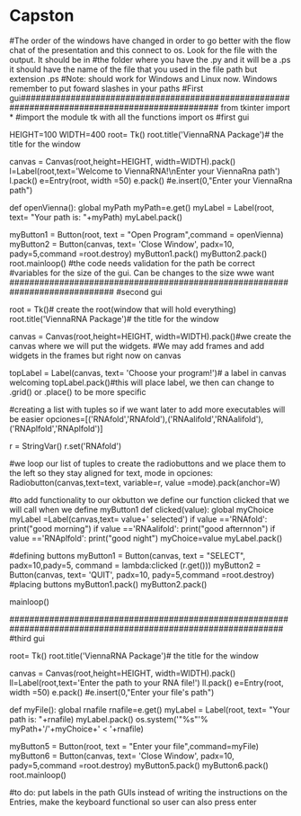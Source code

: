 # Capston
#The order of the windows have changed in order to go better with the flow chat of the presentation and this connect to os. Look for the file with the output. It should be in 
#the folder where you have the .py and it will be a .ps it should have the name of the file that you used in the file path but extension .ps
#Note: should work for Windows and Linux now. Windows remember to put foward slashes in your paths
#First gui################################################################################################
from tkinter import * #import the module tk with all the functions
import os
#first gui

HEIGHT=100
WIDTH=400
root= Tk()
root.title('ViennaRNA Package')# the title for the window

canvas = Canvas(root,height=HEIGHT, width=WIDTH).pack()
l=Label(root,text='Welcome to ViennaRNA!\nEnter your ViennaRna path')
l.pack()
e=Entry(root, width =50)
e.pack()
#e.insert(0,"Enter your ViennaRna path")

def openVienna():
    global myPath
    myPath=e.get()
    myLabel = Label(root, text= "Your path is: "+myPath)
    myLabel.pack()
   
    
myButton1 = Button(root, text = "Open Program",command = openVienna)
myButton2 = Button(canvas, text= 'Close Window', padx=10, pady=5,command =root.destroy)
myButton1.pack()
myButton2.pack()
root.mainloop()
#the code needs validation for the path be correct
#variables for the size of the gui. Can be changes to the size wwe want
#############################################################################
#second gui

root = Tk()# create the root(window that will hold everything)
root.title('ViennaRNA Package')# the title for the window

canvas = Canvas(root,height=HEIGHT, width=WIDTH).pack()#we create the canvas where we will put the widgets.
#We may add frames and add widgets in the frames but right now on canvas

topLabel = Label(canvas, text= 'Choose your program!')# a label in canvas welcoming
topLabel.pack()#this will place label, we then can change to .grid() or .place() to be more specific

#creating a list with tuples so if we want later to add more executables will be easier
opciones=[('RNAfold','RNAfold'),('RNAalifold','RNAalifold'),('RNAplfold','RNAplfold')]

r = StringVar()
r.set('RNAfold')


#we loop our list of tuples to create the radiobuttons and we place them to the left so they stay aligned
for text, mode in opciones:
    Radiobutton(canvas,text=text, variable=r, value =mode).pack(anchor=W)

#to add functionality to our okbutton we define our function clicked that we will call when we define myButton1
def clicked(value):
    global myChoice
    myLabel =Label(canvas,text= value+' selected')
    if value =='RNAfold':
        print("good morning")
    if value =='RNAalifold':
        print("good afternnon")
    if value =='RNAplfold':
        print("good night")
    myChoice=value
    myLabel.pack()
    
#defining buttons
myButton1 = Button(canvas, text = "SELECT", padx=10,pady=5, command = lambda:clicked (r.get()))
myButton2 = Button(canvas, text= 'QUIT', padx=10, pady=5,command =root.destroy)
#placing buttons
myButton1.pack()
myButton2.pack()

mainloop()

###############################################################################################################
#third gui

root= Tk()
root.title('ViennaRNA Package')# the title for the window

canvas = Canvas(root,height=HEIGHT, width=WIDTH).pack()
ll=Label(root,text='Enter the path to your RNA file!')
ll.pack()
e=Entry(root, width =50)
e.pack()
#e.insert(0,"Enter your file's path")

def myFile():
    global rnafile
    rnafile=e.get()
    myLabel = Label(root, text= "Your path is: "+rnafile)
    myLabel.pack()
    os.system('"%s"'% myPath+'/'+myChoice+' < '+rnafile)

myButton5 = Button(root, text = "Enter your file",command=myFile)
myButton6 = Button(canvas, text= 'Close Window', padx=10, pady=5,command =root.destroy)
myButton5.pack()
myButton6.pack()
root.mainloop()

#to do: put labels in the path GUIs instead of writing the instructions on the Entries, make the keyboard functional so user can also press enter


